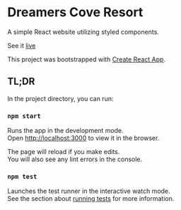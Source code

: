 # Dreamers Cove Resort

A simple React website utilizing styled components.

See it [live](https://inspiring-albattani-986be0.netlify.app/)

This project was bootstrapped with [Create React App](https://github.com/facebook/create-react-app).

## TL;DR

In the project directory, you can run:

### `npm start`

Runs the app in the development mode.\
Open [http://localhost:3000](http://localhost:3000) to view it in the browser.

The page will reload if you make edits.\
You will also see any lint errors in the console.

### `npm test`

Launches the test runner in the interactive watch mode.\
See the section about [running tests](https://facebook.github.io/create-react-app/docs/running-tests) for more information.

